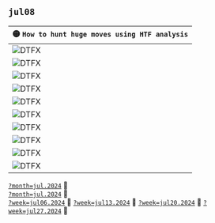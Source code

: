 ## `jul08`
| 🟡 `How to hunt huge moves using HTF analysis` |
| :--- |
| ![DTFX](https://www.tradingview.com/x/UewE6cRf/ "DTFX") |
| ![DTFX](https://www.tradingview.com/x/MPj9uHPA/ "DTFX") |
| ![DTFX](https://www.tradingview.com/x/l1ZHg04x/ "DTFX") |
| ![DTFX](https://www.tradingview.com/x/E43R7jC4/ "DTFX") |
| ![DTFX](https://www.tradingview.com/x/DSVOWeKZ/ "DTFX") |
| ![DTFX](https://www.tradingview.com/x/BKGW8AjK/ "DTFX") |
| ![DTFX](https://www.tradingview.com/x/LJY5nW4R/ "DTFX") |
| ![DTFX](https://www.tradingview.com/x/go8eaYDf/ "DTFX") |
| ![DTFX](https://www.tradingview.com/x/ii3ibV0b/ "DTFX") |
| ![DTFX](https://www.tradingview.com/x/bv1Bds23/ "DTFX") |


[`?month=jul.2024`](https://www.forexfactory.com/calendar?month=jul.2024) :file_folder:  
[`?month=jul.2024`](https://www.forexfactory.com/calendar?week=jun29.2024)  :orange_book:  
[`?week=jul06.2024`](https://www.forexfactory.com/calendar?week=jul07.2024)  :closed_book:
[`?week=jul13.2024`](https://www.forexfactory.com/calendar?week=jul07.2024)  :green_book:
[`?week=jul20.2024`](https://www.forexfactory.com/calendar?week=jul07.2024)  :blue_book:
[`?week=jul27.2024`](https://www.forexfactory.com/calendar?week=jul07.2024)  :open_file_folder:

